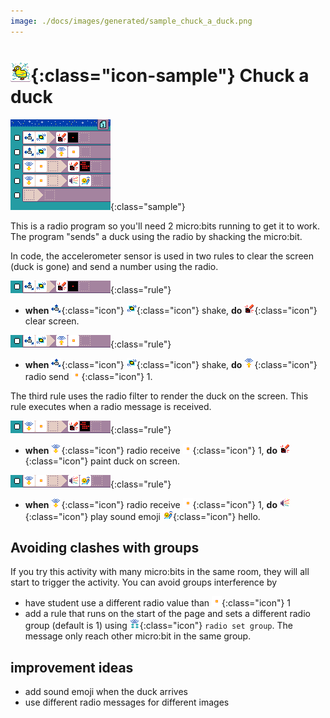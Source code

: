 ```yaml
---
image: ./docs/images/generated/sample_chuck_a_duck.png
---
```


# ![Chuck a duck icon](../images/generated/icon_sample_chuck_a_duck.png){:class="icon-sample"} Chuck a duck

![Chuck a duck MicroCode program](../images/generated/sample_chuck_a_duck.png){:class="sample"}

This is a radio program so you'll need 2 micro:bits running to get it to work. The program "sends" a duck using the radio
by shacking the micro:bit.

In code, the accelerometer sensor is used
in two rules to clear the screen (duck is gone)
and send a number using the radio.

![when shake, do clear screen](../images/generated/sample_chuck_a_duck_page_1_rule_1.png){:class="rule"}

-   **when** ![accelerometer](../images/generated/icon_S3.png){:class="icon"} ![shake](../images/generated/icon_F17_shake.png){:class="icon"} shake, **do** ![screen](../images/generated/icon_A5.png){:class="icon"} clear screen.

![when shake, do radio send 1](../images/generated/sample_chuck_a_duck_page_1_rule_2.png){:class="rule"}

-   **when** ![accelerometer](../images/generated/icon_S3.png){:class="icon"} ![shake](../images/generated/icon_F17_shake.png){:class="icon"} shake, **do** ![radio send](../images/generated/icon_A6.png){:class="icon"} radio send ![value 1](../images/generated/icon_M6.png){:class="icon"} 1.

The third rule uses the radio filter to render
the duck on the screen. This rule executes
when a radio message is received.

![when radio receive 1, do show duck](../images/generated/sample_chuck_a_duck_page_1_rule_3.png){:class="rule"}

-   **when** ![radio receive](../images/generated/icon_S7.png){:class="icon"} radio receive ![value 1](../images/generated/icon_M6.png){:class="icon"} 1, **do** ![screen](../images/generated/icon_A5.png){:class="icon"} paint duck on screen.

![when radio receive 1, play hello sound](../images/generated/sample_chuck_a_duck_page_1_rule_4.png){:class="rule"}

-   **when** ![radio receive](../images/generated/icon_S7.png){:class="icon"} radio receive ![value 1](../images/generated/icon_M6.png){:class="icon"} 1, **do** ![speaker](../images/generated/icon_A2.png){:class="icon"} play sound emoji ![emoji giggle](../images/generated/icon_M19hello.png){:class="icon"} hello.

## Avoiding clashes with groups

If you try this activity with many micro:bits in the same room, they will all start
to trigger the activity. You can avoid groups interference by

-   have student use a different radio value than ![value 1](../images/generated/icon_M6.png){:class="icon"} 1
-   add a rule that runs on the start of the page and sets a different radio group (default is 1)
    using ![radio set group](../images/generated/icon_A6A.png){:class="icon"} `radio set group`.
    The message only reach other micro:bit in the same group.

## improvement ideas

-   add sound emoji when the duck arrives
-   use different radio messages for different images
